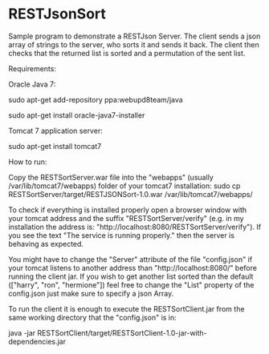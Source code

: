 # RESTJsonSort

Sample program to demonstrate a RESTJson Server. The client sends a json array of strings to the server, who sorts it and sends it back. The client then checks that the returned list is sorted and a permutation of the sent list.

Requirements:

Oracle Java 7:

sudo apt-get add-repository ppa:webupd8team/java

sudo apt-get install oracle-java7-installer

Tomcat 7 application server:

sudo apt-get install tomcat7


How to run:

Copy the RESTSortServer.war file into the "webapps" (usually /var/lib/tomcat7/webapps) folder 
of your tomcat7 installation:
sudo cp RESTSortServer/target/RESTJSONSort-1.0.war /var/lib/tomcat7/webapps/

To check if everything is installed properly open a browser window with your tomcat address and the suffix "RESTSortServer/verify" 
(e.g. in my installation the address is: "http://localhost:8080/RESTSortServer/verify"). If you see
the text "The service is running properly." then the server is behaving as expected.

You might have to change the "Server" attribute of the file "config.json" if your tomcat listens to another address than "http://localhost:8080/" before running the client jar. If you wish to get another list sorted than the default (["harry", "ron", "hermione"]) feel free to change the "List" property of the config.json just make sure to specify a json Array.

To run the client it is enough to execute the RESTSortClient.jar from the same working directory that the "config.json" is in:

java -jar RESTSortClient/target/RESTSortClient-1.0-jar-with-dependencies.jar
